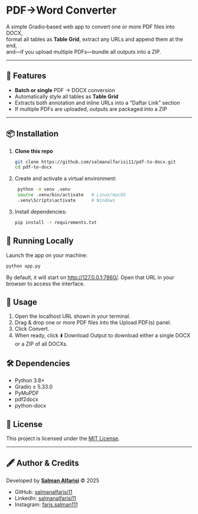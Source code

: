 # PDF→Word Converter

A simple Gradio‐based web app to convert one or more PDF files into DOCX,  
format all tables as **Table Grid**, extract any URLs and append them at the end,  
and—if you upload multiple PDFs—bundle all outputs into a ZIP.

---

## 🚀 Features

- **Batch or single** PDF → DOCX conversion  
- Automatically style all tables as **Table Grid**  
- Extracts both annotation and inline URLs into a “Daftar Link” section  
- If multiple PDFs are uploaded, outputs are packaged into a ZIP  

---

## 📦 Installation

1. **Clone this repo**  
   ```bash
   git clone https://github.com/salmanalfarisi11/pdf-to-docx.git
   cd pdf-to-docx
   ```

2. Create and activate a virtual environment:

   ```bash
    python -m venv .venv
    source .venv/bin/activate   # Linux/macOS
    .venv\Scripts\activate      # Windows
   ```

3. Install dependencies:

   ```bash
   pip install -r requirements.txt
   ```

## 🚀 Running Locally

Launch the app on your machine:
   ```bash
   python app.py
   ```
By default, it will start on http://127.0.0.1:7860/. Open that URL in your browser to access the interface.

## 🎯 Usage

1. Open the localhost URL shown in your terminal.
2. Drag & drop one or more PDF files into the Upload PDF(s) panel.
3. Click Convert.
4. When ready, click ⬇️ Download Output to download either a single DOCX or a ZIP of all DOCXs.

## 🛠️ Dependencies

- Python 3.8+
- Gradio ≥ 5.33.0
- PyMuPDF
- pdf2docx
- python-docx


## 📄 License

This project is licensed under the [MIT License](LICENSE).

---


## 🖋️ Author & Credits

Developed by **[Salman Alfarisi](https://github.com/salmanalfarisi11)** © 2025  
- GitHub: [salmanalfarisi11](https://github.com/salmanalfarisi11)  
- LinkedIn: [salmanalfarisi11](https://linkedin.com/in/salmanalfarisi11)  
- Instagram: [faris.salman111](https://instagram.com/faris.salman111)  
